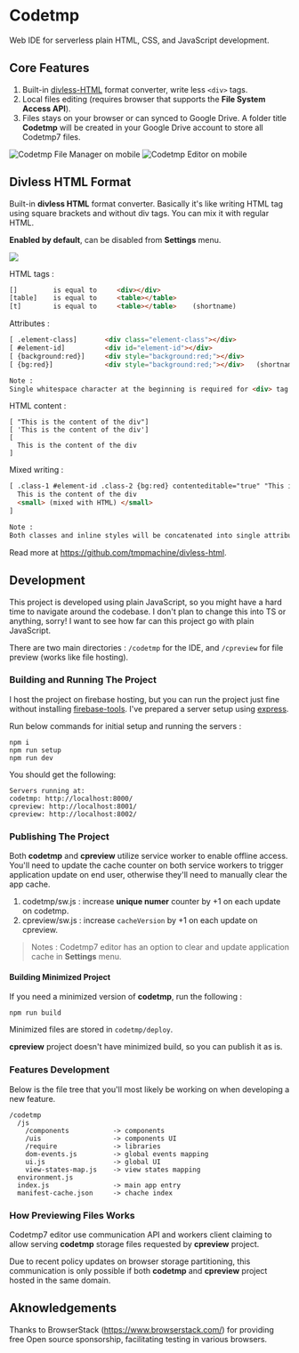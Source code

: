 # Codetmp
Web IDE for serverless plain HTML, CSS, and JavaScript development.

## Core Features
1. Built-in [divless-HTML](#divless-html-format) format converter, write less `<div>` tags.
2. Local files editing (requires browser that supports the **File System Access API**).
3. Files stays on your browser or can synced to Google Drive. A folder title **Codetmp** will be created in your Google Drive account to store all Codetmp7 files.

![Codetmp File Manager on mobile](https://1.bp.blogspot.com/-bM8R0mX84rA/YIeA3ogISfI/AAAAAAAAPRg/QG5wtnQ5eYAjgnrW74A60-HeJDpE-I3OQCLcBGAsYHQ/s500/Screenshot_20210427-100439_Chrome.jpg)
![Codetmp Editor on mobile](https://1.bp.blogspot.com/-kDwpmyNKc9Y/YIeA3VpH3xI/AAAAAAAAPRY/2fazV8o3ccAv0eLE-SEizEgfHectiAzvQCLcBGAsYHQ/s500/Screenshot_20210427-100505_Chrome.jpg)

## Divless HTML Format 
Built-in **divless HTML** format converter. Basically it's like writing HTML tag using square brackets and without div tags. You can mix it with regular HTML.

**Enabled by default**, can be disabled from **Settings** menu.

<img src="https://1.bp.blogspot.com/-OTa_v77-Vdw/YIeA3tvJaaI/AAAAAAAAPRc/9hjd_-QPICoq8ljdGJDp3VvO3CZ1VfoqwCLcBGAsYHQ/s800/Untitled.png">

HTML tags :
```html
[]         is equal to     <div></div>
[table]    is equal to     <table></table>
[t]        is equal to     <table></table>    (shortname)
```

Attributes :
```html
[ .element-class]       <div class="element-class"></div>
[ #element-id]          <div id="element-id"></div>
[ {background:red}]     <div style="background:red;"></div>
[ {bg:red}]             <div style="background:red;"></div>   (shortname)

Note : 
Single whitespace character at the beginning is required for <div> tag.
```
HTML content :
```
[ "This is the content of the div"]
[ 'This is the content of the div']
[
  This is the content of the div
]
```
Mixed writing :

```html
[ .class-1 #element-id .class-2 {bg:red} contenteditable="true" "This is the content" .class-3 {padding:8px}
  This is the content of the div
  <small> (mixed with HTML) </small>
]

Note :
Both classes and inline styles will be concatenated into single attribute (class and style).
```

Read more at https://github.com/tmpmachine/divless-html.

## Development
This project is developed using plain JavaScript, so you might have a hard time to navigate around the codebase. I don't plan to change this into TS or anything, sorry! I want to see how far can this project go with plain JavaScript.

There are two main directories : `/codetmp` for the IDE, and `/cpreview` for file preview (works like file hosting).

### Building and Running The Project
I host the project on firebase hosting, but you can run the project just fine without installing [firebase-tools](https://www.npmjs.com/package/firebase-tools). I've prepared a server setup using [express](https://www.npmjs.com/package/express).

Run below commands for initial setup and running the servers :
```
npm i
npm run setup
npm run dev
```

You should get the following:
```
Servers running at:
codetmp: http://localhost:8000/
cpreview: http://localhost:8001/
cpreview: http://localhost:8002/
```


### Publishing The Project

Both **codetmp** and **cpreview** utilize service worker to enable offline access. You'll need to update the cache counter on both service workers to trigger application update on end user, otherwise they'll need to manually clear the app cache.

1. codetmp/sw.js : increase **unique numer** counter by +1 on each update on codetmp.
2. cpreview/sw.js : increase `cacheVersion` by +1 on each update on cpreview.

> Notes : Codetmp7 editor has an option to clear and update application cache in **Settings** menu.

#### Building Minimized Project

If you need a minimized version of **codetmp**, run the following :
```
npm run build
```
Minimized files are stored in `codetmp/deploy`.

**cpreview** project doesn't have minimized build, so you can publish it as is.

### Features Development
Below is the file tree that you'll most likely be working on when developing a new feature.
```
/codetmp
  /js
    /components           -> components
    /uis                  -> components UI
    /require              -> libraries
    dom-events.js         -> global events mapping
    ui.js                 -> global UI
    view-states-map.js    -> view states mapping
  environment.js
  index.js                -> main app entry
  manifest-cache.json     -> chache index
```

### How Previewing Files Works
Codetmp7 editor use communication API and workers client claiming to allow serving **codetmp** storage files requested by **cpreview** project.

Due to recent policy updates on browser storage partitioning, this communication is only possible if both **codetmp** and **cpreview** project hosted in the same domain.


## Aknowledgements
Thanks to BrowserStack (https://www.browserstack.com/) for providing free Open source sponsorship, facilitating testing in various browsers.